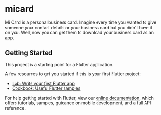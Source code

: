 # micard

Mi Card is a personal business card. Imagine every time you wanted to give someone your contact details or your business card but you didn&#x27;t have it on you. Well, now you can get them to download your business card as an app.

## Getting Started

This project is a starting point for a Flutter application.

A few resources to get you started if this is your first Flutter project:

- [Lab: Write your first Flutter app](https://flutter.dev/docs/get-started/codelab)
- [Cookbook: Useful Flutter samples](https://flutter.dev/docs/cookbook)

For help getting started with Flutter, view our 
[online documentation](https://flutter.dev/docs), which offers tutorials, 
samples, guidance on mobile development, and a full API reference.
